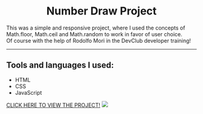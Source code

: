 <h1 align="center">Number Draw Project</h1>
<p>This was a simple and responsive project, where I used the concepts of Math.floor, Math.ceil and Math.random to work in favor of user choice.
<br>
Of course with the help of Rodolfo Mori in the DevClub developer training!</p>
<hr>
<h2>Tools and languages ​​I used:</h2>
<ul>
  <li>HTML</li>
  <li>CSS</li>
  <li>JavaScript</li>
</ul>
<a href="https://crixsanti.github.io/number-sorter/" target="_blank">CLICK HERE TO VIEW THE PROJECT!</a>
<img src="https://github.com/crixsanti/sorteador-de-numeros/blob/main/img/Sorteador.png?raw=true">
